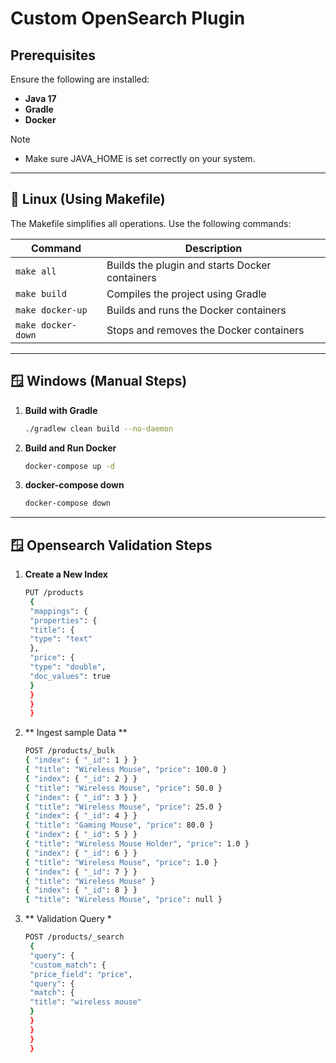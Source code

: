 # Custom OpenSearch Plugin

## Prerequisites

Ensure the following are installed:

- **Java 17**
- **Gradle**
- **Docker**

Note 
- Make sure JAVA_HOME is set correctly on your system.

---

## 🐧 Linux (Using Makefile)

The Makefile simplifies all operations. Use the following commands:

| Command              | Description                                   |
|----------------------|-----------------------------------------------|
| `make all`           | Builds the plugin and starts Docker containers |
| `make build`         | Compiles the project using Gradle              |
| `make docker-up`     | Builds and runs the Docker containers          |
| `make docker-down`   | Stops and removes the Docker containers        |

---

## 🪟 Windows (Manual Steps)

1. **Build with Gradle**

   ```bash
   ./gradlew clean build --no-daemon

2. **Build and Run Docker**

   ```bash
   docker-compose up -d

3. **docker-compose down**
   ```bash
   docker-compose down

---

## 🪟 Opensearch Validation Steps

1. **Create a New Index**

   ```bash
   PUT /products
    {
    "mappings": {
    "properties": {
    "title": {
    "type": "text"
    },
    "price": {
    "type": "double",
    "doc_values": true
    }
    }
    }
    }

2. ** Ingest sample Data **

   ```bash
   POST /products/_bulk
   { "index": { "_id": 1 } }
   { "title": "Wireless Mouse", "price": 100.0 }
   { "index": { "_id": 2 } }
   { "title": "Wireless Mouse", "price": 50.0 }
   { "index": { "_id": 3 } }
   { "title": "Wireless Mouse", "price": 25.0 }
   { "index": { "_id": 4 } }
   { "title": "Gaming Mouse", "price": 80.0 }
   { "index": { "_id": 5 } }
   { "title": "Wireless Mouse Holder", "price": 1.0 }
   { "index": { "_id": 6 } }
   { "title": "Wireless Mouse", "price": 1.0 }
   { "index": { "_id": 7 } }
   { "title": "Wireless Mouse" }
   { "index": { "_id": 8 } }
   { "title": "Wireless Mouse", "price": null }


3. ** Validation Query *
   ```bash
   POST /products/_search
    {
    "query": {
    "custom_match": {
    "price_field": "price",
    "query": {
    "match": {
    "title": "wireless mouse"
    }
    }
    }
    }
    }
